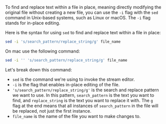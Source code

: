 To find and replace text within a file in place, meaning directly modifying the original file without creating a new file, you can use the `-i` flag with the `sed` command in Unix-based systems, such as Linux or macOS. The `-i` flag stands for in-place editing.

Here is the syntax for using `sed` to find and replace text within a file in place:

```bash
sed -i 's/search_pattern/replace_string/g' file_name
```

On mac use the following command:

```bash
sed -i '' 's/search_pattern/replace_string/g' file_name
```

Let's break down this command:

-   `sed` is the command we're using to invoke the stream editor.
-   `-i` is the flag that enables in-place editing of the file.
-   `'s/search_pattern/replace_string/g'` is the search and replace pattern we want to use. In this pattern, `search_pattern` is the text you want to find, and `replace_string` is the text you want to replace it with. The `g` flag at the end means that all instances of `search_pattern` in the file will be replaced, not just the first instance.
-   `file_name` is the name of the file you want to make changes to.